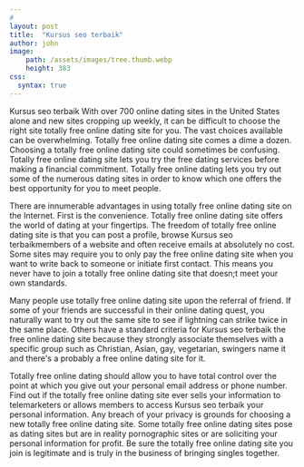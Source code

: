 ```yaml
---
#
layout: post
title:  "Kursus seo terbaik"
author: john
image: 
    path: /assets/images/tree.thumb.webp
    height: 383
css:
  syntax: true
---
```


Kursus seo terbaik With over 700 online dating sites in the United States alone and new sites cropping up weekly, it can be difficult to choose the right site totally free online dating site for you. The vast choices available can be overwhelming. Totally free online dating site comes a dime a dozen. Choosing a totally free online dating site could sometimes be confusing. Totally free online dating site lets you try the free dating services before making a financial commitment. Totally free online dating lets you try out some of the numerous dating sites in order to know which one offers the best opportunity for you to meet people.

There are innumerable advantages in using totally free online dating site on the Internet. First is the convenience. Totally free online dating site offers the world of dating at your fingertips. The freedom of totally free online dating site is that you can post a profile, browse Kursus seo terbaikmembers of a website and often receive emails at absolutely no cost. Some sites may require you to only pay the free online dating site when you want to write back to someone or initiate first contact. This means you never have to join a totally free online dating site that doesn;t meet your own standards.

Many people use totally free online dating site upon the referral of friend. If some of your friends are successful in their online dating quest, you naturally want to try out the same site to see if lightning can strike twice in the same place. Others have a standard criteria for Kursus seo terbaik the free online dating site because they strongly associate themselves with a specific group such as Christian, Asian, gay, vegetarian, swingers  name it and there's a probably a free online dating site for it.

Totally free online dating should allow you to have total control over the point at which you give out your personal email address or phone number. Find out if the totally free online dating site ever sells your information to telemarketers or allows members to access Kursus seo terbaik your personal information. Any breach of your privacy is grounds for choosing a new totally free online dating site. Some totally free online dating sites pose as dating sites but are in reality pornographic sites or are soliciting your personal information for profit. Be sure the totally free online dating site you join is legitimate and is truly in the business of bringing singles together.
